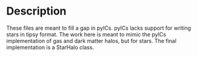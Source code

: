 # **Description**
These files are meant to fill a gap in pyICs.  pyICs lacks support for writing stars in tipsy format.  The work here is meant to mimic the pyICs implementation of gas and dark matter halos, but for stars.  The final implementation is a StarHalo class.